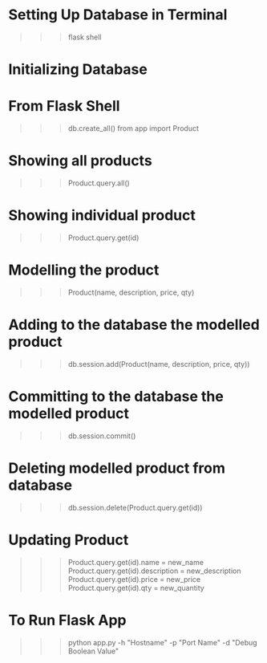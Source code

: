 # Setting Up Database in Terminal
>>> flask shell

# Initializing Database
# From Flask Shell
>>> db.create_all()
>>> from app import Product

# Showing all products
>>> Product.query.all()

# Showing individual product
>>> Product.query.get(id)

# Modelling the product
>>> Product(name, description, price, qty)

# Adding to the database the modelled product
>>> db.session.add(Product(name, description, price, qty))

# Committing to the database the modelled product
>>> db.session.commit()

# Deleting modelled product from database
>>> db.session.delete(Product.query.get(id))

# Updating Product
>>> Product.query.get(id).name = new_name
>>> Product.query.get(id).description = new_description
>>> Product.query.get(id).price = new_price
>>> Product.query.get(id).qty = new_quantity

# To Run Flask App
>>> python app.py -h "Hostname" -p "Port Name" -d "Debug Boolean Value"